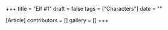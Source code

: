 +++
title = "Elf #1"
draft = false
tags = ["Characters"]
date = ""

[Article]
contributors = []
gallery = []
+++